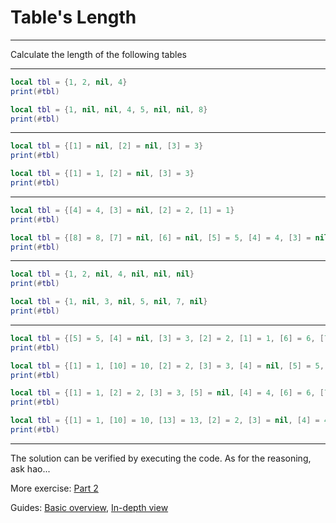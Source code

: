 # Table's Length

---

Calculate the length of the following tables

---

```lua
local tbl = {1, 2, nil, 4}
print(#tbl)
```

```lua
local tbl = {1, nil, nil, 4, 5, nil, nil, 8}
print(#tbl)
```

---

```lua
local tbl = {[1] = nil, [2] = nil, [3] = 3}
print(#tbl)
```

```lua
local tbl = {[1] = 1, [2] = nil, [3] = 3}
print(#tbl)
```

---

```lua
local tbl = {[4] = 4, [3] = nil, [2] = 2, [1] = 1}
print(#tbl)
```

```lua
local tbl = {[8] = 8, [7] = nil, [6] = nil, [5] = 5, [4] = 4, [3] = nil, [2] = nil, [1] = 1}
print(#tbl)
```

---


```lua
local tbl = {1, 2, nil, 4, nil, nil, nil}
print(#tbl)
```

```lua
local tbl = {1, nil, 3, nil, 5, nil, 7, nil}
print(#tbl)
```

---

```lua
local tbl = {[5] = 5, [4] = nil, [3] = 3, [2] = 2, [1] = 1, [6] = 6, [7] = nil, [8] = 8, [9] = nil, [10] = 10}
print(#tbl)
```

```lua
local tbl = {[1] = 1, [10] = 10, [2] = 2, [3] = 3, [4] = nil, [5] = 5, [6] = 6, [7] = nil, [8] = 8, [9] = nil}
print(#tbl)
```

```lua
local tbl = {[1] = 1, [2] = 2, [3] = 3, [5] = nil, [4] = 4, [6] = 6, [7] = nil, [8] = 8, [9] = nil}
print(#tbl)
```

```lua
local tbl = {[1] = 1, [10] = 10, [13] = 13, [2] = 2, [3] = nil, [4] = 4, [5] = nil, [6] = 6, [7] = 7, [8] = nil, [9] = nil}
print(#tbl)
```

---

The solution can be verified by executing the code. As for the reasoning, ask hao...

More exercise: [Part 2](LuauTableLengthExercise2.md)

Guides: [Basic overview](../Guide/LuauTableLengthOverview.md), [In-depth view](../Guide/LuauTableLengthInDepth.md)
